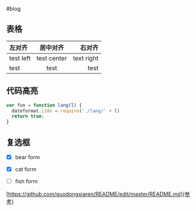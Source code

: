 #blog
## 表格
|左对齐|居中对齐|右对齐|
|:--------|:---------:|---------:|
|test left|test center|text right|
|test     |test       |test      |
## 代码高亮
```js
var fun = function lang(l) {
  dateformat.i18n = require('./lang/' + l)
  return true;
}
```
## 复选框
- [x] bear form
- [x] cat form
- [ ] fish form


[https://github.com/guodongxiaren/README/edit/master/README.md](参考)
